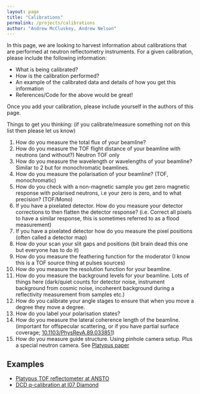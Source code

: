 ```yaml
---
layout: page
title: "Calibrations"
permalink: /projects/calibrations
author: "Andrew McCluskey, Andrew Nelson"
---
```


In this page, we are looking to harvest information about calibrations that are performed at neutron reflectometry instruments.
For a given calibration, please include the following information:
- What is being calibrated?
- How is the calibration performed?
- An example of the calibrated data and details of how you get this information
- References/Code for the above would be great!

Once you add your calibration, please include yourself in the authors of this page.
 
Things to get you thinking: (if you calibrate/measure something not on this list then please let us know)
 
1. How do you measure the total flux of your beamline?
2. How do you measure the TOF flight distance of your beamline with neutrons (and without?) Neutron TOF only
3. How do you measure the wavelength or wavelengths of your beamline? Similar to 2 but for monochromatic beamlines.
4. How do you measure the polarisation of your beamline? (TOF, monochromatic)
5. How do you check with a non-magnetic sample you get zero magnetic response with polarised neutrons, i.e your zero is zero, and to what precision? (TOF/Mono)
6. If you have a pixelated detector. How do you measure your detector corrections to then flatten the detector response?  (i.e. Correct all pixels to have a similar response, this is sometimes referred to as a flood measurement)
7. If you have a pixelated detector how do you measure the pixel positions (often called a detector map)
8. How do your scan your slit gaps and positions (bit brain dead this one but everyone has to do it) 
9. How do you measure the feathering function for the moderator (I know this is a TOF source thing at pulses sources)
10. How do you measure the resolution function for your beamline.
11. How do you measure the background levels for your beamline. Lots of things here (dark/quiet counts for detector noise, instrument background from cosmic noise, incoherent background during a reflectivity measurement from samples etc.)
12. How do you calibrate your angle stages to ensure that when you move a degree they move a degree.
13. How do you label your polarisation states?
14. How do you measure the lateral coherence length of the beamline. (important for offspecular scattering, or if you have partial surface coverage; [10.1103/PhysRevA.89.033851](https://doi.org/10.1103/PhysRevA.89.033851))
15. How do you measure guide structure. Using pinhole camera setup. Plus a special neutron camera. See [Platypus paper](https://doi.org/10.1016/j.nima.2010.12.075)
 
 
## Examples 

- [Platypus TOF reflectometer at ANSTO](./calibrations_platypus)
- [DCD q-calibration at I07 Diamond](./calibration_diamond)
